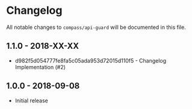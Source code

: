 # Changelog 

All notable changes to `compass/api-guard` will be documented in this file. 

## 1.1.0 - 2018-XX-XX

- d982f5d054777fe8fa5c05ada953d72015d110f5 - Changelog Implementation (#2)

## 1.0.0 - 2018-09-08 

* Initial release